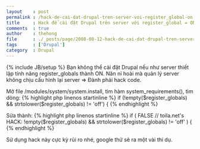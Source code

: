 ```yaml
---
layout    : post
permalink : /hack-de-cai-dat-drupal-tren-server-voi-register_global-on
title     : Hack để cài đặt Drupal trên server với register_global = ON
comments  : true
author    : thehong
file      : ./_posts/page/2008-08-12-hack-de-cai-dat-drupal-tren-server-voi-register-global-on.md
tags      : ['Drupal']
category  : Drupal
---
```

{% include JB/setup %}
Bạn không thể cài đặt Drupal nếu như server thiết lập tính năng register_globals thành ON. Năn nỉ 
hoài mà quản lý server không chịu cấu hình lại server => Đành phải hack code.

Mở file /modules/system/system.install, tìm hàm system_requirements(), tìm dòng:
{% highlight php linenos startinline %}
  if (!empty($register_globals) && strtolower($register_globals) != 'off') {
{% endhighlight %}

Sửa thành:
{% highlight php linenos startinline %}
  if (
    FALSE // toila.net's HACK: !empty($register_globals)
    && strtolower($register_globals) != 'off'
  ) {
{% endhighlight %}

Sử dụng hack này cực kỳ rủi ro nhé, google thử sẽ ra
một vài thí dụ.